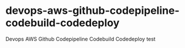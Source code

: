 # devops-aws-github-codepipeline-codebuild-codedeploy
Devops AWS Github Codepipeline Codebuild Codedeploy
test
